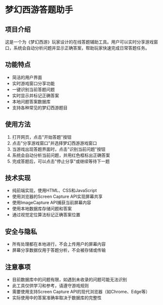 # 梦幻西游答题助手

## 项目介绍

这是一个为《梦幻西游》玩家设计的在线答题辅助工具。用户可以实时分享游戏窗口，系统会自动分析问题并显示正确答案，帮助玩家快速完成日常答题任务。

## 功能特点

- 简洁的用户界面
- 实时游戏窗口分享功能
- 一键识别当前答题问题
- 实时显示并标记正确答案
- 本地问题答案数据库
- 支持各种常见的梦幻西游题目

## 使用方法

1. 打开网页，点击"开始答题"按钮
2. 点击"分享游戏窗口"并选择梦幻西游游戏窗口
3. 当游戏出现答题界面时，点击"识别当前问题"按钮
4. 系统会自动分析当前问题，并用红色框标出正确答案
5. 完成答题后，可以点击"停止分享"或继续等待下一题

## 技术实现

- 纯前端实现，使用HTML、CSS和JavaScript
- 使用浏览器的Screen Capture API实现屏幕共享
- 使用ImageCapture API捕获当前屏幕内容
- 使用本地数据库存储问题和答案
- 通过视觉定位算法标记正确答案位置

## 安全与隐私

- 所有处理都在本地进行，不会上传用户的屏幕内容
- 屏幕分享数据仅用于答题分析，不会被存储或传输

## 注意事项

- 目前数据库中的问题有限，如遇到未收录的问题可能无法识别
- 此工具仅供学习和参考，请遵守游戏规则
- 需要使用支持Screen Capture API的现代浏览器（如Chrome、Edge等）
- 实际使用中的答案准确率取决于数据库的完整性